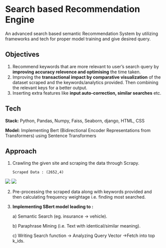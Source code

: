 # Search based Recommendation Engine
An advanced search based semantic Recommendation System by utilizing frameworks and tech for proper model training and give desired query.

## Objectives
1. Recommend keywords that are more relevant to user’s search query by **improving accuracy relevence and optimising** the time taken.
2. Improving the **transactional impact by comparative visualization** of the dataset scraped and the keywords/analytics provided. Then combining the relevant keys for a better output.
3. Inserting extra features like **input auto-correction, similar searches** etc.
## Tech 

**Stack:** Python, Pandas, Numpy, Faiss, Seaborn, django, HTML, CSS

**Model:** Implementing Bert (Bidirectional Encoder Representations from Transformers) using Sentence Transformers


## Approach
1. Crawling the given site and scraping the data through Scrapy.

       Scraped Data : (2652,4) 
       

<img src="https://drive.google.com/drive/folders/1vAdh2q1jSxcFUtoNhqZAF-y4yZZ3zczb.jpg" />
<img src="https://drive.google.com/drive/folders/1vAdh2q1jSxcFUtoNhqZAF-y4yZZ3zczb.jpg" />

2. Pre-processing the scraped data along with keywords provided and then calculating frequency weightage i.e. finding most searched.
3. **Implementing SBert model leading to :**

     a) Semantic Search (eg. insurance -> vehicle).

     b) Paraphrase Mining (i.e. Text with identical/similar meaning).

     c) Writing Search function -> Analyzing Query Vector ->Fetch into top k_ids.

